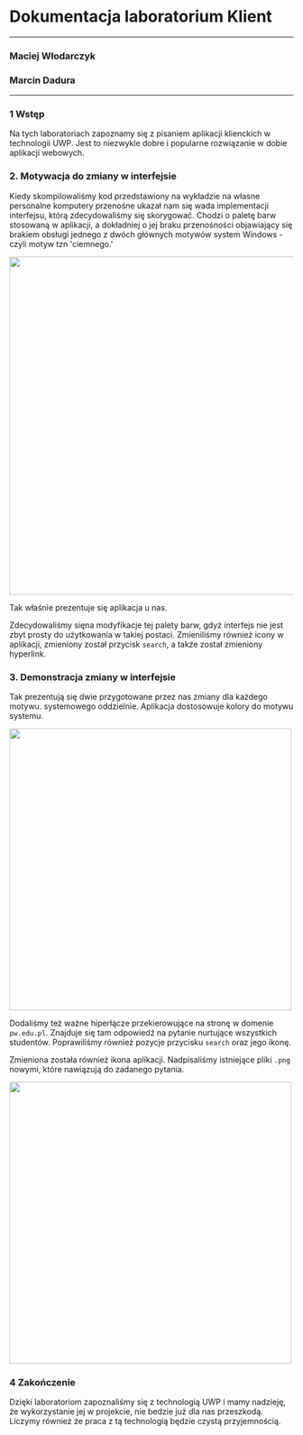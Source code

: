 
# Dokumentacja laboratorium Klient

---
### Maciej Włodarczyk

### Marcin Dadura

---

### 1 Wstęp

Na tych laboratoriach zapoznamy się z pisaniem aplikacji klienckich w technologii UWP. Jest to niezwykle dobre i popularne rozwiązanie w dobie aplikacji webowych.


### 2. Motywacja do zmiany w interfejsie

Kiedy skompilowaliśmy kod przedstawiony na wykładzie na własne personalne komputery przenośne ukazał nam się wada implementacji  interfejsu, którą zdecydowaliśmy się skorygować. Chodzi o paletę barw stosowaną w aplikacji, a dokładniej o jej braku przenośności objawiający się brakiem obsługi jednego z dwóch głównych motywów system Windows - czyli motyw tzn 'ciemnego.'

<img src="https://i.imgur.com/TUNfWXQ.png" height="600" />

Tak właśnie prezentuje się aplikacja u nas.

Zdecydowaliśmy sięna modyfikacje tej palety barw, gdyż interfejs nie jest zbyt prosty do użytkowania w takiej postaci. Zmieniliśmy również icony w aplikacji, zmieniony został przycisk `search`, a także został zmieniony hyperlink.

### 3. Demonstracja zmiany w interfejsie

Tak prezentują się dwie przygotowane przez nas zmiany dla każdego motywu. systemowego oddzielnie. Aplikacja dostosowuje kolory do motywu systemu.


<img src="https://i.imgur.com/WO3tBkl.png" height="500" />

Dodaliśmy też ważne hiperłącze przekierowujące na stronę w domenie `pw.edu.pl`. Znajduje się tam odpowiedź na pytanie nurtujące wszystkich studentów. Poprawiliśmy również pozycje przycisku `search` oraz jego ikonę.

Zmieniona została również ikona aplikacji. Nadpisaliśmy istniejące pliki `.png` nowymi, które nawiązują do zadanego pytania.

<img src="https://i.imgur.com/dh9hM3L.png" height="500" />

### 4 Zakończenie

Dzięki laboratoriom zapoznaliśmy się z technologią UWP i mamy nadzieję, że wykorzystanie jej w projekcie, nie bedzie już dla nas przeszkodą. Liczymy również że praca z tą technologią będzie czystą przyjemnością.

